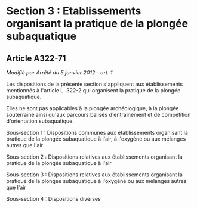 # Section 3 : Etablissements organisant la pratique de la plongée subaquatique

## Article A322-71
_Modifié par Arrêté du 5 janvier 2012 - art. 1_

Les dispositions de la présente section s'appliquent aux établissements mentionnés à l'article L. 322-2 qui organisent la pratique de la plongée subaquatique.

Elles ne sont pas applicables à la plongée archéologique, à la plongée souterraine ainsi qu'aux parcours balisés d'entraînement et de compétition d'orientation subaquatique.

Sous-section 1 : Dispositions communes aux établissements organisant la pratique de la plongée subaquatique à l'air, à l'oxygène ou aux mélanges autres que l'air

Sous-section 2 : Dispositions relatives aux établissements organisant la pratique de la plongée subaquatique à l'air

Sous-section 3 : Dispositions relatives aux établissements organisant la pratique de la plongée subaquatique à l'oxygène ou aux mélanges autres que l'air

Sous-section 4 : Dispositions diverses
